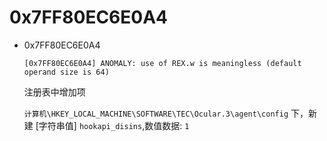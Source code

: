 # 0x7FF80EC6E0A4

-   0x7FF80EC6E0A4

    `[0x7FF80EC6E0A4] ANOMALY: use of REX.w is meaningless (default operand size is 64)`

    注册表中增加项

    `计算机\HKEY_LOCAL_MACHINE\SOFTWARE\TEC\Ocular.3\agent\config` 下，新建 [字符串值] `hookapi_disins`,数值数据: `1`
